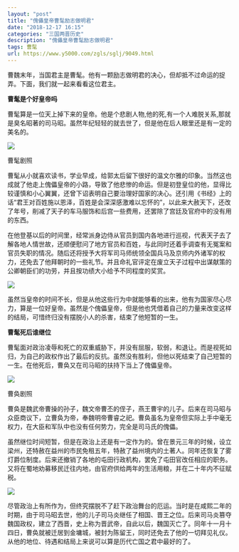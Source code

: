 ```yaml
---
layout: "post"
title: "傀儡皇帝曹髦励志做明君"
date: "2018-12-17 16:15"
categories: "三国两晋历史"
description: "傀儡皇帝曹髦励志做明君"
tags: 曹髦
url: https://www.y5000.com/zgls/sglj/9049.html
---
```






曹魏末年，当国君主是曹髦。他有一颗励志做明君的决心，但却抵不过命运的捉弄。下面，我们就一起来看看这位君主。

**曹髦是个好皇帝吗**

曹髦算是一位天上掉下来的皇帝。他是个悲剧人物,他的死,有一个人难脱关系,那就是臭名昭著的司马昭。虽然年纪轻轻的就去世了，但是他在后人眼里还是有一定的美名的。

![](https://img.y5000.com/uploads/allimg/170103/1543014350-0.jpg)

曹髦剧照

曹髦从小就喜欢读书，学业早成，给郭太后留下很好的温文尔雅的印象。当然这也成就了他走上傀儡皇帝的小路，导致了他悲惨的命运。但是初登皇位的他，显得比较谨慎和小心翼翼，还曾下诏表明自己要治理好国家的决心。还引用《书经》上的话“君王对百姓施以恩泽，百姓是会深深感激难以忘怀的”，以此来大赦天下，还改了年号，削减了天子的车马服饰和后宫一些费用，还罢除了宫廷及官府中的没有用的东西。

在他登基以后的时间里，经常派身边侍从官员到国内各地进行巡视，代表天子去了解各地人情世故，还顺便慰问了地方官员和百姓，与此同时还着手调查有无冤案和官员失职的情况。随后还将授予大将军司马师统领全国兵马及京师内外诸军的权力，还免去了他拜朝时的一些礼节。并且命礼官评定在废立天子过程中出谋献策的公卿朝臣们的功劳，并且按功绩大小给予不同程度的奖赏。

![](https://img.y5000.com/uploads/allimg/170103/154301FG-1.jpg)

虽然当皇帝的时间不长，但是从他这些行为中就能够看的出来，他有为国家尽心尽力，算是一位好皇帝。虽然是个傀儡皇帝，但是他也凭借着自己的力量来改变这样的结局，可惜终归没有摆脱小人的杀害，结束了他短暂的一生。

**曹髦死后谁继位**

曹髦面对政治凌辱和死亡的双重威胁下，并没有屈服，软弱，和退让。而是视死如归，为自己的政权作出了最后的反抗。虽然没有胜利，但他以死结束了自己短暂的一生。在他死后，曹奂又在司马昭的扶持下当上了傀儡皇帝。

![](https://img.y5000.com/uploads/allimg/170103/1543016360-2.jpg)

曹奂剧照

曹奂是魏武帝曹操的孙子，魏文帝曹丕的侄子，燕王曹宇的儿子。后来在司马昭与众臣商议下，立曹奂为帝，奉魏明帝曹睿之祀。曹奂虽名为皇帝但实际上手中毫无权力，在大臣和军队中也没有任何势力，完全是司马氏的傀儡。

虽然继位时间短暂，但是在政治上还是有一定作为的。曾在景元三年的时候，设立梁州，还特赦在益州的市民免租五年，特赦了益州境内的土著人。同年还恢复了雾灯爵位制度。后来还撤销了各地的屯田行政机构，罢免了屯田官改任相应的职务。又将在蜀地劝募移民迁往内地，由官府供给两年的生活用粮，并在二十年内不征赋税。

![](https://img.y5000.com/uploads/allimg/170103/15430150D-3.jpg)

尽管政治上有所作为，但终究摆脱不了赶下政治舞台的厄运。当时是在咸熙二年的时期，由于司马昭去世，他的儿子司马炎继任了相国、晋王之位。后来司马炎篡夺魏国政权，建立了西晋，史上称为晋武帝，自此以后，魏国灭亡了。同年十一月十四日，曹奂就被迁居到金墉城，被封为陈留王，同时还免去了他的一切拜见礼仪。从他的地位、待遇和结局上来说可以算是历代亡国之君中最好的了。
